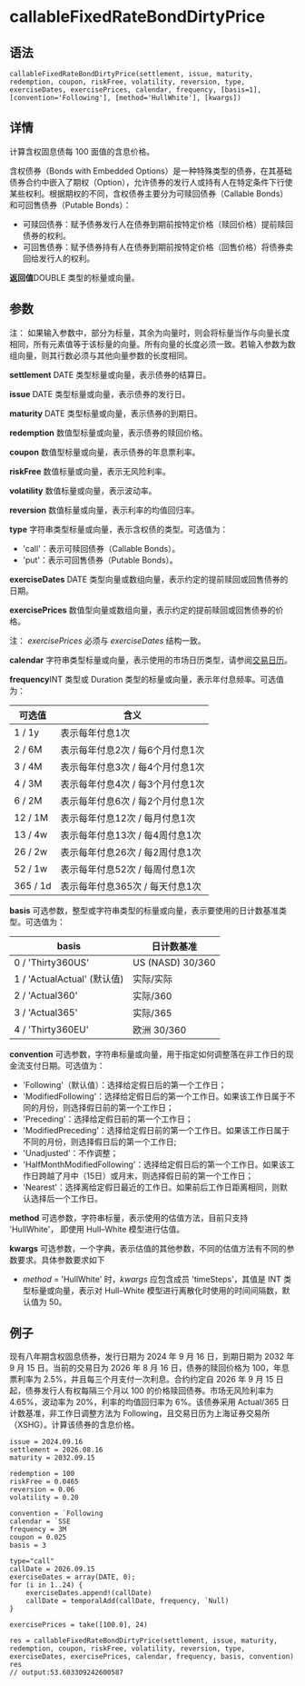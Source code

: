 # callableFixedRateBondDirtyPrice

## 语法

`callableFixedRateBondDirtyPrice(settlement, issue, maturity, redemption,
coupon, riskFree, volatility, reversion, type, exerciseDates, exercisePrices,
calendar, frequency, [basis=1], [convention='Following'], [method='HullWhite'],
[kwargs])`

## 详情

计算含权固息债每 100 面值的含息价格。

含权债券（Bonds with Embedded
Options）是一种特殊类型的债券，在其基础债券合约中嵌入了期权（Option），允许债券的发行人或持有人在特定条件下行使某些权利。根据期权的不同，含权债券主要分为可赎回债券（Callable
Bonds）和可回售债券（Putable Bonds）：

* 可赎回债券：赋予债券发行人在债券到期前按特定价格（赎回价格）提前赎回债券的权利。
* 可回售债券：赋予债券持有人在债券到期前按特定价格（回售价格）将债券卖回给发行人的权利。

**返回值**DOUBLE 类型的标量或向量。

## 参数

注： 如果输入参数中，部分为标量，其余为向量时，则会将标量当作与向量长度相同，所有元素值等于该标量的向量。所有向量的长度必须一致。若输入参数为数组向量，则其行数必须与其他向量参数的长度相同。

**settlement** DATE 类型标量或向量，表示债券的结算日。

**issue** DATE 类型标量或向量，表示债券的发行日。

**maturity** DATE 类型标量或向量，表示债券的到期日。

**redemption** 数值型标量或向量，表示债券的赎回价格。

**coupon** 数值型标量或向量，表示债券的年息票利率。

**riskFree** 数值标量或向量，表示无风险利率。

**volatility** 数值标量或向量，表示波动率。

**reversion** 数值标量或向量，表示利率的均值回归率。

**type** 字符串类型标量或向量，表示含权债的类型。可选值为：

* 'call'：表示可赎回债券（Callable Bonds）。
* 'put'：表示可回售债券（Putable Bonds）。

**exerciseDates** DATE 类型向量或数组向量，表示约定的提前赎回或回售债券的日期。

**exercisePrices** 数值型向量或数组向量，表示约定的提前赎回或回售债券的价格。

注： *exercisePrices* 必须与 *exerciseDates* 结构一致。

**calendar** 字符串类型标量或向量，表示使用的市场日历类型，请参阅[交易日历](../../modules/MarketHoliday/mkt_calendar.md)。

**frequency**INT 类型或 Duration 类型的标量或向量，表示年付息频率。可选值为：

| **可选值** | **含义** |
| --- | --- |
| 1 / 1y | 表示每年付息1次 |
| 2 / 6M | 表示每年付息2次 / 每6个月付息1次 |
| 3 / 4M | 表示每年付息3次 / 每4个月付息1次 |
| 4 / 3M | 表示每年付息4次 / 每3个月付息1次 |
| 6 / 2M | 表示每年付息6次 / 每2个月付息1次 |
| 12 / 1M | 表示每年付息12次 / 每月付息1次 |
| 13 / 4w | 表示每年付息13次 / 每4周付息1次 |
| 26 / 2w | 表示每年付息26次 / 每2周付息1次 |
| 52 / 1w | 表示每年付息52次 / 每周付息1次 |
| 365 / 1d | 表示每年付息365次 / 每天付息1次 |

**basis** 可选参数，整型或字符串类型的标量或向量，表示要使用的日计数基准类型。可选值为：

| **basis** | **日计数基准** |
| --- | --- |
| 0 / 'Thirty360US' | US (NASD) 30/360 |
| 1 / 'ActualActual' (默认值) | 实际/实际 |
| 2 / 'Actual360' | 实际/360 |
| 3 / 'Actual365' | 实际/365 |
| 4 / 'Thirty360EU' | 欧洲 30/360 |

**convention** 可选参数，字符串标量或向量，用于指定如何调整落在非工作日的现金流支付日期。可选值为：

* 'Following'（默认值）：选择给定假日后的第一个工作日；
* 'ModifiedFollowing'：选择给定假日后的第一个工作日。如果该工作日属于不同的月份，则选择假日前的第一个工作日；
* 'Preceding'：选择给定假日前的第一个工作日；
* 'ModifiedPreceding'：选择给定假日前的第一个工作日。如果该工作日属于不同的月份，则选择假日后的第一个工作日;
* 'Unadjusted'：不作调整；
* 'HalfMonthModifiedFollowing'：选择给定假日后的第一个工作日。如果该工作日跨越了月中（15日）或月末，则选择假日前的第一个工作日；
* 'Nearest'：选择离给定假日最近的工作日。如果前后工作日距离相同，则默认选择后一个工作日。

**method** 可选参数，字符串标量，表示使用的估值方法，目前只支持 'HullWhite'， 即使用 Hull–White 模型进行估值。

**kwargs** 可选参数，一个字典，表示估值的其他参数，不同的估值方法有不同的参数要求。具体参数要求如下

* *method* = 'HullWhite' 时，*kwargs* 应包含成员 'timeSteps'，其值是 INT
  类型标量或向量，表示对 Hull–White 模型进行离散化时使用的时间间隔数，默认值为 50。

## 例子

现有八年期含权固息债券，发行日期为 2024 年 9 月 16 日，到期日期为 2032 年 9 月 15 日。当前的交易日为 2026 年 8 月 16
日，债券的赎回价格为 100，年息票利率为 2.5%，并且每三个月支付一次利息。合约约定自 2026 年 9 月 15 日起，债券发行人有权每隔三个月以 100
的价格赎回债券。市场无风险利率为 4.65%，波动率为 20%，利率的均值回归率为 6%。该债券采用 Actual/365 日计数基准，非工作日调整方法为
Following，且交易日历为上海证券交易所（XSHG）。计算该债券的含息价格。

```
issue = 2024.09.16
settlement = 2026.08.16
maturity = 2032.09.15

redemption = 100
riskFree = 0.0465
reversion = 0.06
volatility = 0.20

convention = `Following
calendar = `SSE
frequency = 3M
coupon = 0.025
basis = 3

type="call"
callDate = 2026.09.15
exerciseDates = array(DATE, 0);
for (i in 1..24) {
	exerciseDates.append!(callDate)
	callDate = temporalAdd(callDate, frequency, `Null)
}

exercisePrices = take([100.0], 24)

res = callableFixedRateBondDirtyPrice(settlement, issue, maturity, redemption, coupon, riskFree, volatility, reversion, type, exerciseDates, exercisePrices, calendar, frequency, basis, convention)
res
// output:53.603309242600587
```

